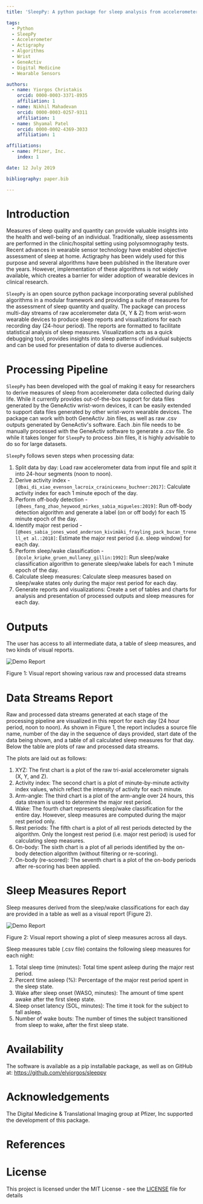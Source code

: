 ```yaml
---
title: 'SleepPy: A python package for sleep analysis from accelerometer data'

tags:
  - Python
  - SleepPy
  - Accelerometer
  - Actigraphy
  - Algorithms
  - Wrist
  - GeneActiv
  - Digital Medicine
  - Wearable Sensors

authors:
  - name: Yiorgos Christakis
    orcid: 0000-0003-3371-8935
    affiliation: 1
  - name: Nikhil Mahadevan
    orcid: 0000-0003-0257-9311
    affiliation: 1
  - name: Shyamal Patel
    orcid: 0000-0002-4369-3033
    affiliation: 1

affiliations:
  - name: Pfizer, Inc.
    index: 1

date: 12 July 2019

bibliography: paper.bib

---
```


# Introduction
Measures of sleep quality and quantity can provide valuable insights into the health and well-being of an individual. Traditionally, sleep assessments are performed in the clinic/hospital setting using polysomnography tests. Recent advances in wearable sensor technology have enabled objective assessment of sleep at home. Actigraphy has been widely used for this purpose and several algorithms have been published in the literature over the years. However, implementation of these algorithms is not widely available, which creates a barrier for wider adoption of wearable devices in clinical research.

``SleepPy`` is an open source python package incorporating several published algorithms in a modular framework and providing a suite of measures for the assessment of sleep quantity and quality. The package can process multi-day streams of raw accelerometer data (X, Y & Z) from wrist-worn wearable devices to produce sleep reports and visualizations for each recording day (24-hour period). The reports are formatted to facilitate statistical analysis of sleep measures. Visualization acts as a quick debugging tool, provides insights into sleep patterns of individual subjects and can be used for presentation of data to diverse audiences.

# Processing Pipeline
``SleepPy`` has been developed with the goal of making it easy for researchers to derive measures of sleep from accelerometer data collected during daily life. While it currently provides out-of-the-box support for data files generated by the GeneActiv wrist-worn devices, it can be easily extended to support data files generated by other wrist-worn wearable devices. The package can work with both GeneActiv .bin files, as well as raw .csv outputs generated by GeneActiv's software. Each .bin file needs to be manually processed with the GeneActiv software to generate a .csv file. So while it takes longer for ``SleepPy`` to process .bin files, it is highly advisable to do so for large datasets.

``SleepPy`` follows seven steps when processing data:
1.	Split data by day: Load raw accelerometer data from input file and split it into 24-hour segments (noon to noon).
2.	Derive activity index -`[@bai_di_xiao_evenson_lacroix_crainiceanu_buchner:2017]`: Calculate activity index for each 1 minute epoch of the day.
3.	Perform off-body detection -`[@hees_fang_zhao_heywood_mirkes_sabia_migueles:2019]`: Run off-body detection algorithm and generate a label (on or off body) for each 15 minute epoch of the day.
4.	Identify major rest period -`[@hees_sabia_jones_wood_anderson_kivimäki_frayling_pack_bucan_trenell_et al.:2018]`: Estimate the major rest period (i.e. sleep window) for each day.
5.	Perform sleep/wake classification -`[@cole_kripke_gruen_mullaney_gillin:1992]`: Run sleep/wake classification algorithm to generate sleep/wake labels for each 1 minute epoch of the day.
6.	Calculate sleep measures: Calculate sleep measures based on sleep/wake states only during the major rest period for each day.
7.	Generate reports and visualizations: Create a set of tables and charts for analysis and presentation of processed outputs and sleep measures for each day.

# Outputs
The user has access to all intermediate data, a table of sleep measures, and two kinds of visual reports.

![Demo Report](https://raw.githubusercontent.com/elyiorgos/sleeppy/master/sleeppy/demo/report_images/Visual_Results_Day_1.png)

Figure 1: Visual report showing various raw and processed data streams

# Data Streams Report
Raw and processed data streams generated at each stage of the processing pipeline are visualized in this report for each day (24 hour period, noon to noon). As shown in Figure 1, the report includes a source file name, number of the day in the sequence of days provided, start date of the data being shown, and a table of all calculated sleep measures for that day. Below the table are plots of raw and processed data streams.

The plots are laid out as follows:
1.	XYZ: The first chart is a plot of the raw tri-axial accelerometer signals (X, Y, and Z).
2.	Activity index: The second chart is a plot of minute-by-minute activity index values, which reflect the intensity of activity for each minute.
3.	Arm-angle: The third chart is a plot of the arm-angle over 24 hours, this data stream is used to determine the major rest period.
4.	Wake: The fourth chart represents sleep/wake classification for the entire day. However, sleep measures are computed during the major rest period only.
5.	Rest periods: The fifth chart is a plot of all rest periods detected by the algorithm. Only the longest rest period (i.e. major rest period) is used for calculating sleep measures.
6.	On-body: The sixth chart is a plot of all periods identified by the on-body detection algorithm (without filtering or re-scoring).
7.	On-body (re-scored): The seventh chart is a plot of the on-body periods after re-scoring has been applied.

# Sleep Measures Report
Sleep measures derived from the sleep/wake classifications for each day are provided in a table as well as a visual report (Figure 2).

![Demo Report](https://raw.githubusercontent.com/elyiorgos/sleeppy/master/sleeppy/demo/report_images/summary_example.png)

Figure 2: Visual report showing a plot of sleep measures across all days.

Sleep measures table (.csv file) contains the following sleep measures for each night:
1.	Total sleep time (minutes): Total time spent asleep during the major rest period.
2.	Percent time asleep (%): Percentage of the major rest period spent in the sleep state.
3.	Wake after sleep onset (WASO, minutes): The amount of time spent awake after the first sleep state.
4.	Sleep onset latency (SOL, minutes): The time it took for the subject to fall asleep.
5.	Number of wake bouts: The number of times the subject transitioned from sleep to wake, after the first sleep state.

# Availability
The software is available as a pip installable package, as well as on GitHub at: <https://github.com/elyiorgos/sleeppy>

# Acknowledgements
The Digital Medicine & Translational Imaging group at Pfizer, Inc supported the development of this package.

# References

# License
This project is licensed under the MIT License - see the [LICENSE](LICENSE.md) file for details
